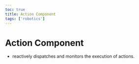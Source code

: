```yaml
---
toc: true
title: Action Component
tags: ['robotics']
---
```


# Action Component
- reactively dispatches and monitors the execution of actions.



